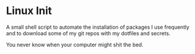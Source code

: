 # Linux Init

A small shell script to automate the installation of packages I use frequently
and to download some of my git repos with my dotfiles and secrets.

You never know when your computer might shit the bed.
